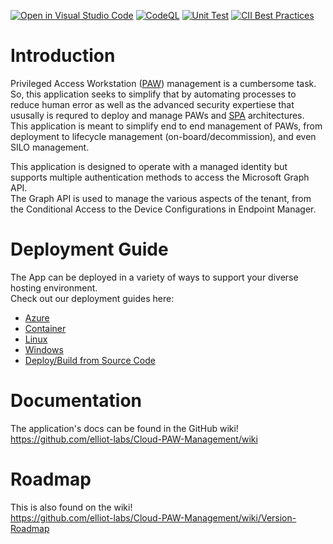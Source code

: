 [![Open in Visual Studio Code](https://open.vscode.dev/badges/open-in-vscode.svg)](https://open.vscode.dev/elliot-labs/Cloud-PAW-Management) [![CodeQL](https://github.com/elliot-labs/Cloud-PAW-Management/actions/workflows/codeql-analysis.yml/badge.svg)](https://github.com/elliot-labs/Cloud-PAW-Management/actions/workflows/codeql-analysis.yml) [![Unit Test](https://github.com/elliot-labs/Cloud-PAW-Management/actions/workflows/unitTest.js.yml/badge.svg)](https://github.com/elliot-labs/Cloud-PAW-Management/actions/workflows/unitTest.js.yml) [![CII Best Practices](https://bestpractices.coreinfrastructure.org/projects/5021/badge)](https://bestpractices.coreinfrastructure.org/projects/5021)

# Introduction
Privileged Access Workstation ([PAW](https://aka.ms/paw)) management is a cumbersome task. So, this application seeks to simplify that by automating processes to reduce human error as well as the advanced security expertiese that ususally is requred to deploy and manage PAWs and [SPA](https://aka.ms/spa) architectures.   
This application is meant to simplify end to end management of PAWs, from deployment to lifecycle management (on-board/decommission), and even SILO management.

This application is designed to operate with a managed identity but supports multiple authentication methods to access the Microsoft Graph API.   
The Graph API is used to manage the various aspects of the tenant, from the Conditional Access to the Device Configurations in Endpoint Manager.

# Deployment Guide
The App can be deployed in a variety of ways to support your diverse hosting environment.   
Check out our deployment guides here:
- [Azure](https://github.com/elliot-labs/Cloud-PAW-Management/wiki/Deploy-to-Azure)
- [Container](https://github.com/elliot-labs/Cloud-PAW-Management/wiki/Deploy-to-Container)
- [Linux](https://github.com/elliot-labs/Cloud-PAW-Management/wiki/Deploy-to-Linux)
- [Windows](https://github.com/elliot-labs/Cloud-PAW-Management/wiki/Deploy-to-Windows)
- [Deploy/Build from Source Code](https://github.com/elliot-labs/Cloud-PAW-Management/wiki/Deploy-from-Source)

# Documentation
The application's docs can be found in the GitHub wiki!   
https://github.com/elliot-labs/Cloud-PAW-Management/wiki

# Roadmap
This is also found on the wiki!   
https://github.com/elliot-labs/Cloud-PAW-Management/wiki/Version-Roadmap
